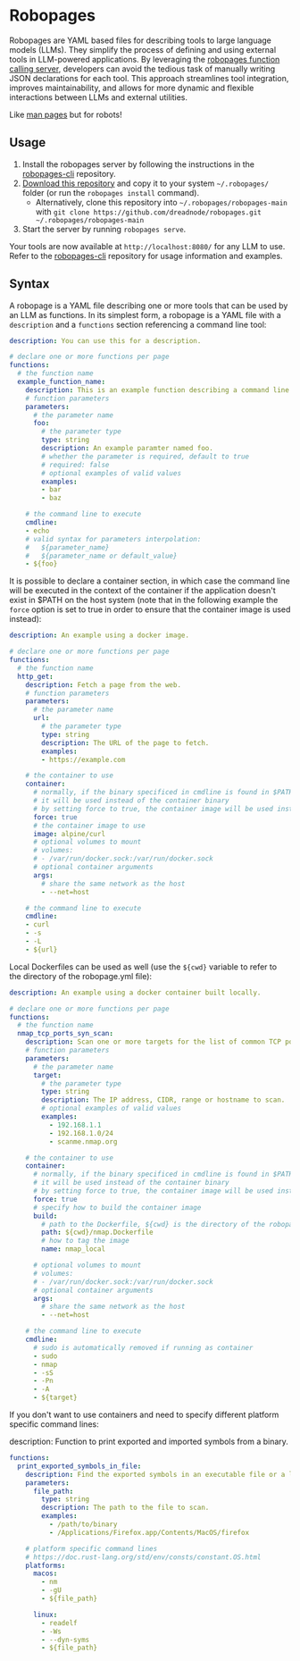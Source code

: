 # Robopages

Robopages are YAML based files for describing tools to large language models (LLMs). They simplify the process of defining and using external tools in LLM-powered applications. By leveraging the [robopages function calling server](https://github.com/dreadnode/robopages-cli), developers can avoid the tedious task of manually writing JSON declarations for each tool. This approach streamlines tool integration, improves maintainability, and allows for more dynamic and flexible interactions between LLMs and external utilities.

Like [man pages](https://en.wikipedia.org/wiki/Man_page) but for robots!

## Usage

1. Install the robopages server by following the instructions in the [robopages-cli](https://github.com/dreadnode/robopages-cli) repository.
2. [Download this repository](https://github.com/dreadnode/robopages/archive/refs/heads/main.zip) and copy it to your system `~/.robopages/` folder (or run the `robopages install` command).
    - Alternatively, clone this repository into `~/.robopages/robopages-main` with `git clone https://github.com/dreadnode/robopages.git ~/.robopages/robopages-main`
3. Start the server by running `robopages serve`.

Your tools are now available at `http://localhost:8080/` for any LLM to use. Refer to the [robopages-cli](https://github.com/dreadnode/robopages-cli) repository for usage information and examples.

## Syntax

A robopage is a YAML file describing one or more tools that can be used by an LLM as functions. In its simplest form, a robopage is a YAML file with a `description` and a `functions` section referencing a command line tool:

```yaml
description: You can use this for a description.

# declare one or more functions per page
functions:
  # the function name
  example_function_name:
    description: This is an example function describing a command line.
    # function parameters
    parameters:
      # the parameter name
      foo:
        # the parameter type
        type: string
        description: An example paramter named foo.
        # whether the parameter is required, default to true
        # required: false
        # optional examples of valid values
        examples:
        - bar
        - baz

    # the command line to execute
    cmdline:
    - echo
    # valid syntax for parameters interpolation:
    #   ${parameter_name}
    #   ${parameter_name or default_value}
    - ${foo}
```

It is possible to declare a container section, in which case the command line will be executed in the context of the container if the application doesn't exist in $PATH on the host system (note that in the following example the `force` option is set to true in order to ensure that the container image is used instead):

```yaml
description: An example using a docker image.

# declare one or more functions per page
functions:
  # the function name
  http_get:
    description: Fetch a page from the web.
    # function parameters
    parameters:
      # the parameter name
      url:
        # the parameter type
        type: string
        description: The URL of the page to fetch.
        examples:
        - https://example.com

    # the container to use
    container:
      # normally, if the binary specificed in cmdline is found in $PATH,
      # it will be used instead of the container binary
      # by setting force to true, the container image will be used instead
      force: true
      # the container image to use
      image: alpine/curl
      # optional volumes to mount
      # volumes:
      # - /var/run/docker.sock:/var/run/docker.sock
      # optional container arguments
      args:
        # share the same network as the host
        - --net=host

    # the command line to execute
    cmdline:
    - curl
    - -s
    - -L
    - ${url}
```

Local Dockerfiles can be used as well (use the `${cwd}` variable to refer to the directory of the robopage.yml file):

```yaml
description: An example using a docker container built locally.

# declare one or more functions per page
functions:
  # the function name
  nmap_tcp_ports_syn_scan:
    description: Scan one or more targets for the list of common TCP ports using a TCP SYN scan.
    # function parameters
    parameters:
      # the parameter name
      target:
        # the parameter type
        type: string
        description: The IP address, CIDR, range or hostname to scan.
        # optional examples of valid values
        examples:
          - 192.168.1.1
          - 192.168.1.0/24
          - scanme.nmap.org

    # the container to use
    container:
      # normally, if the binary specificed in cmdline is found in $PATH,
      # it will be used instead of the container binary
      # by setting force to true, the container image will be used instead
      force: true
      # specify how to build the container image
      build:
        # path to the Dockerfile, ${cwd} is the directory of the robopage.yml file
        path: ${cwd}/nmap.Dockerfile
        # how to tag the image
        name: nmap_local

      # optional volumes to mount
      # volumes:
      # - /var/run/docker.sock:/var/run/docker.sock
      # optional container arguments
      args:
        # share the same network as the host
        - --net=host

    # the command line to execute
    cmdline:
      # sudo is automatically removed if running as container
      - sudo
      - nmap
      - -sS
      - -Pn
      - -A
      - ${target}
```

If you don't want to use containers and need to specify different platform specific command lines:

description: Function to print exported and imported symbols from a binary.

```yaml
functions:
  print_exported_symbols_in_file:
    description: Find the exported symbols in an executable file or a library.
    parameters:
      file_path:
        type: string
        description: The path to the file to scan.
        examples:
          - /path/to/binary
          - /Applications/Firefox.app/Contents/MacOS/firefox

    # platform specific command lines
    # https://doc.rust-lang.org/std/env/consts/constant.OS.html
    platforms:
      macos:
        - nm
        - -gU
        - ${file_path}

      linux:
        - readelf
        - -Ws
        - --dyn-syms
        - ${file_path}
```